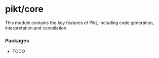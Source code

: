 # pikt/core

This module contains the key features of Pikt, including code generation, interpretation and compilation.

### Packages
- TODO